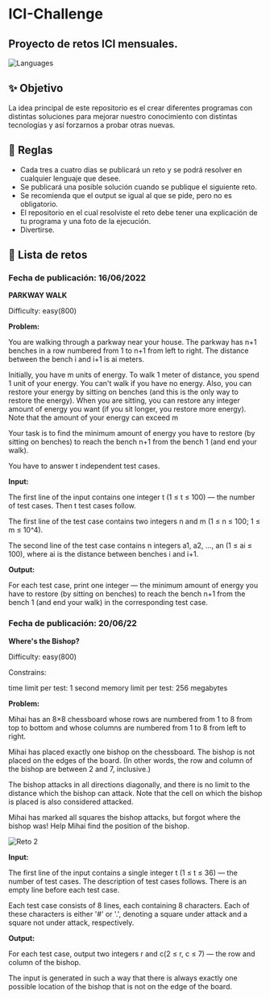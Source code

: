 # ICI-Challenge
## Proyecto de retos ICI mensuales.
![Languages](https://github.com/IkarosKurtz/ICI-Challenge/blob/Master/Imagenes/Challenge.png)

## ✨ Objetivo

La idea principal de este repositorio es el crear diferentes programas con distintas soluciones para mejorar nuestro conocimiento con distintas tecnologías y así forzarnos a probar otras nuevas.

## **📙 Reglas**
* Cada tres a cuatro días se publicará un reto y se podrá resolver en cualquier lenguaje que desee.
* Se publicará una posible solución cuando se publique el siguiente reto.
* Se recomienda que el output se igual al que se pide, pero no es obligatorio.
* El repositorio en el cual resolviste el reto debe tener una explicación de tu programa y una foto de la ejecución.
* Divertirse.

## **🔴 Lista de retos**
### Fecha de publicación: 16/06/2022

**PARKWAY WALK**

Difficulty: easy(800)

**Problem:**

You are walking through a parkway near your house. The parkway has n+1 benches in a row numbered from 1 to n+1 from left to right. The distance between the bench i and i+1 is ai meters.

Initially, you have m units of energy. To walk 1 meter of distance, you spend 1 unit of your energy. You can't walk if you have no energy. Also, you can restore your energy by sitting on benches (and this is the only way to restore the energy). When you are sitting, you can restore any integer amount of energy you want (if you sit longer, you restore more energy). Note that the amount of your energy can exceed m

Your task is to find the minimum amount of energy you have to restore (by sitting on benches) to reach the bench n+1 from the bench 1 (and end your walk).

You have to answer t independent test cases.

**Input:**

The first line of the input contains one integer t (1 ≤ t ≤ 100) — the number of test cases. Then t test cases follow.

The first line of the test case contains two integers n and m (1 ≤ n ≤ 100; 1 ≤ m ≤ 10^4).

The second line of the test case contains n integers a1, a2, …, an (1 ≤ ai ≤ 100), where ai is the distance between benches i and i+1.

**Output:**

For each test case, print one integer — the minimum amount of energy you have to restore (by sitting on benches) to reach the bench n+1 from the bench 1 (and end your walk) in the corresponding test case.


### Fecha de publicación: 20/06/22

**Where's the Bishop?**

Difficulty: easy(800)

Constrains:

time limit per test: 1 second
memory limit per test: 256 megabytes

**Problem:**

Mihai has an 8×8 chessboard whose rows are numbered from 1 to 8 from top to bottom and whose columns are numbered from 1 to 8 from left to right.

Mihai has placed exactly one bishop on the chessboard. The bishop is not placed on the edges of the board. (In other words, the row and column of the bishop are between 2 and 7, inclusive.)

The bishop attacks in all directions diagonally, and there is no limit to the distance which the bishop can attack. Note that the cell on which the bishop is placed is also considered attacked.

Mihai has marked all squares the bishop attacks, but forgot where the bishop was! Help Mihai find the position of the bishop. 

![Reto 2](https://github.com/IkarosKurtz/ICI-Challenge/blob/Master/Imagenes/Reto2.png)

**Input:**

The first line of the input contains a single integer t (1 ≤ t ≤ 36) — the number of test cases. The description of test cases follows. There is an empty line before each test case.

Each test case consists of 8 lines, each containing 8 characters. Each of these characters is either '#' or '.', denoting a square under attack and a square not under attack, respectively.

**Output:**

For each test case, output two integers r and c(2 ≤ r, c ≤ 7) — the row and column of the bishop.

The input is generated in such a way that there is always exactly one possible location of the bishop that is not on the edge of the board.
